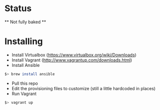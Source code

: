 # Status
** Not fully baked **


# Installing

- Install Virtualbox (https://www.virtualbox.org/wiki/Downloads)
- Install Vagrant (http://www.vagrantup.com/downloads.html)
- Install Ansible
```sh
$> brew install ansible
```
- Pull this repo
- Edit the provisioning files to customize (still a little hardcoded in places)
- Run Vagrant
```sh
$> vagrant up
```